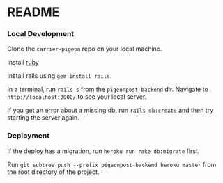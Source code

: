 # README

### Local Development

Clone the `carrier-pigeon` repo on your local machine.

Install [ruby](https://www.ruby-lang.org/en/documentation/installation/)

Install rails using `gem install rails`.

In a terminal, run `rails s` from the `pigeonpost-backend` dir. Navigate to `http://localhost:3000/` to see your local server.

If you get an error about a missing db, run `rails db:create` and then try starting the server again.

### Deployment

If the deploy has a migration, run `heroku run rake db:migrate` first.

Run `git subtree push --prefix pigeonpost-backend heroku master` from the root directory of the project.
